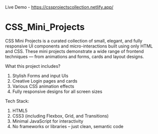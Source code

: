Live Demo - https://cssprojectscollection.netlify.app/

# CSS_Mini_Projects
CSS Mini Projects is a curated collection of small, elegant, and fully responsive UI components and micro-interactions built using only HTML and CSS. These mini projects demonstrate a wide range of frontend techniques — from animations and forms, cards and layout designs.

What this project includes?

1) Stylish Forms and input UIs
2) Creative Login pages and cards
3) Various CSS animation effects
4) Fully responsive designs for all screen sizes

Tech Stack:

1) HTML5
2) CSS3 (including Flexbox, Grid, and Transitions)
3) Minimal JavaScript for interactivity
4) No frameworks or libraries – just clean, semantic code
